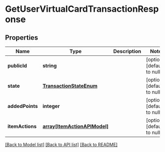 # GetUserVirtualCardTransactionResponse

## Properties
Name | Type | Description | Notes
------------ | ------------- | ------------- | -------------
**publicId** | **string** |  | [optional] [default to null]
**state** | [**TransactionStateEnum**](TransactionStateEnum.md) |  | [optional] [default to null]
**addedPoints** | **integer** |  | [optional] [default to null]
**itemActions** | [**array[ItemActionAPIModel]**](ItemActionAPIModel.md) |  | [optional] [default to null]

[[Back to Model list]](../README.md#documentation-for-models) [[Back to API list]](../README.md#documentation-for-api-endpoints) [[Back to README]](../README.md)


